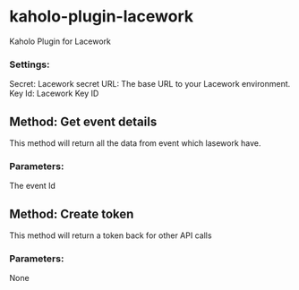 # kaholo-plugin-lacework
Kaholo Plugin for Lacework

### Settings:
Secret: Lacework secret
URL: The base URL to your Lacework environment.
Key Id: Lacework Key ID

## Method: Get event details
This method will return all the data from event which lasework have.

### Parameters:
The event Id

## Method: Create token
This method will return a token back for other API calls

### Parameters:
None
